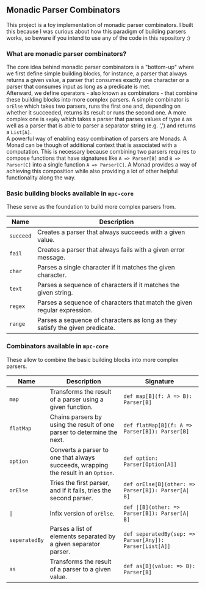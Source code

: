 ## Monadic Parser Combinators
This project is a toy implementation of monadic parser combinators. 
I built this because I was curious about how this paradigm of building parsers works, so beware if you intend to use
any of the code in this repository :)
### What are monadic parser combinators?
The core idea behind monadic parser combinators is a "bottom-up" where we first define simple building blocks, for
instance, a parser that always returns a given value, a parser that consumes exactly one character or a parser that 
consumes input as long as a predicate is met. <br/>
Afterward, we define operators - also known as combinators - that combine these building blocks into more complex 
parsers. A simple combinator is `orElse` which takes two parsers, runs the first one and, depending on whether it 
succeeded, returns its result or runs the second one. A more complex one is `sepBy` which takes a parser that parses
values of type `A` as well as a parser that is able to parser a separator string (e.g. ',') and returns a `List[A]`.
<br/>
A powerful way of enabling easy combination of parsers are Monads. A Monad can be though of additional context that is
associated with a computation. This is necessary because combining two parsers requires to compose functions that have
signatures like `A => Parser[B]` and `B => Parser[C]` into a single function `A => Parser[C]`. A Monad provides a way of
achieving this composition while also providing a lot of other helpful functionality along the way.
### Basic building blocks available in `mpc-core`
These serve as the foundation to build more complex parsers from.

| Name      | Description                                                                  |
|-----------|------------------------------------------------------------------------------|
| `succeed` | Creates a parser that always succeeds with a given value.                    |
| `fail`    | Creates a parser that always fails with a given error message.               |
| `char`    | Parses a single character if it matches the given character.                 |
| `text`    | Parses a sequence of characters if it matches the given string.              |
| `regex`   | Parses a sequence of characters that match the given regular expression.     |
| `range`   | Parses a sequence of characters as long as they satisfy the given predicate. |


### Combinators available in `mpc-core`
These allow to combine the basic building blocks into more complex parsers.

| Name          | Description                                                                        | Signature                                               |
|---------------|------------------------------------------------------------------------------------|---------------------------------------------------------|
| `map`         | Transforms the result of a parser using a given function.                          | `def map[B](f: A => B): Parser[B]`                      |
| `flatMap`     | Chains parsers by using the result of one parser to determine the next.            | `def flatMap[B](f: A => Parser[B]): Parser[B]`          |
| `option`      | Converts a parser to one that always succeeds, wrapping the result in an `Option`. | `def option: Parser[Option[A]]`                         |
| `orElse`      | Tries the first parser, and if it fails, tries the second parser.                  | `def orElse[B](other: => Parser[B]): Parser[A\| B]`     |
| `\|`          | Infix version of `orElse`.                                                         | `def \|[B](other: => Parser[B]): Parser[A\| B]`         |
| `seperatedBy` | Parses a list of elements separated by a given separator parser.                   | `def seperatedBy(sep: => Parser[Any]): Parser[List[A]]` |
| `as`          | Transforms the result of a parser to a given value.                                | `def as[B](value: => B): Parser[B]`                     |